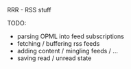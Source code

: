 RRR - RSS stuff

TODO:
* parsing OPML into feed subscriptions
* fetching / buffering rss feeds
* adding content / mingling feeds / ...
* saving read / unread state
